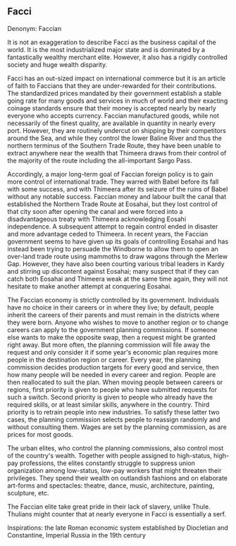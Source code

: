 ## Facci

Denonym: Faccian

It is not an exaggeration to describe Facci as the business capital of the world.  It is the most 
industrialized major state and is dominated by a fantastically wealthy merchant elite.  However, 
it also has a rigidly controlled society and huge wealth disparity. 

Facci has an out-sized impact on international commerce but it is an article of faith to Faccians 
that they are under-rewarded for their contributions. 
The standardized prices mandated by their government establish a stable going rate for many goods 
and services in much of world and their exacting coinage standards ensure that their money is 
accepted nearly by nearly everyone who accepts currency.  Faccian manufactured goods, while not 
necessarily of the finest quality, are available in quantity in nearly every port.  However, they 
are routinely undercut on shipping by their competitors around the Sea, and while they control the 
lower Baline River and thus the northern terminus of the Southern Trade Route, they have been 
unable to extract anywhere near the wealth that Thimeera draws from their control of the majority 
of the route including the all-important Sargo Pass.

Accordingly, a major long-term goal of Faccian foreign policy is to gain more control of 
international trade.  They warred with Babel before its fall with some success, and with Thimeera 
after its seizure of the ruins of Babel without any notable success.  Faccian money and labour 
built the canal that established the Northern Trade Route at Eosahai, but they lost control of 
that city soon after opening the canal and were forced into a disadvantageous treaty with Thimeera 
acknowledging Eosahi independence.  A subsequent attempt to regain control ended in disaster and 
more advantage ceded to Thimeera.  In recent years, the Faccian government seems to have given up 
its goals of controlling Eosahai and has instead been trying to persuade the Windborne to allow 
them to open an over-land trade route using mammoths to draw wagons through the Merlew Gap. 
However, they have also been courting various tribal leaders in Kardy and stirring up discontent 
against Eosahai; many suspect that if they can catch both Eosahai and Thimeera weak at the same 
time again, they will not hesitate to make another attempt at conquering Eosahai.

The Faccian economy is strictly controlled by its government.  Individuals have no choice in their 
careers or in where they live; by default, people inherit the 
careers of their parents and must remain in the districts where they were born.  Anyone who wishes 
to move to another region or to change careers can apply to the government planning commissions. 
If someone else wants to make the opposite swap, then a request might be granted right away.  But 
more often, the planning commission will file away the request and only consider it if some year's 
economic plan requires more people in the destination region or career.  Every year, the planning 
commission decides production targets for every good and service, then how many people will be 
needed in every career and region.  People are then reallocated to suit the plan.  When moving 
people between careers or regions, first priority is given to people who have submitted requests 
for such a switch.  Second priority is given to people who already have the required skills, or at 
least similar skills, anywhere in the country.  Third priority is to retrain people into new 
industries.  To satisfy these latter two cases, the planning commission selects people to reassign 
randomly and without consulting them.  Wages are set by the planning commission, as are prices for 
most goods. 

The urban elites, who control the planning commissions, also control most of the country's 
wealth.  Together with people assigned to high-status, high-pay professions, the elites constantly 
struggle to suppress union organization among low-status, low-pay workers that might threaten 
their privileges.  They spend their wealth on outlandish fashions and on elaborate art-forms and 
spectacles: theatre, dance, music, architecture, painting, sculpture, etc.

The Faccian elite take great pride in their lack of slavery, unlike Thule.  Thulians might counter 
that at nearly everyone in Facci is essentially a serf.


Inspirations: the late Roman economic system established by Diocletian and Constantine, Imperial 
Russia in the 19th century

